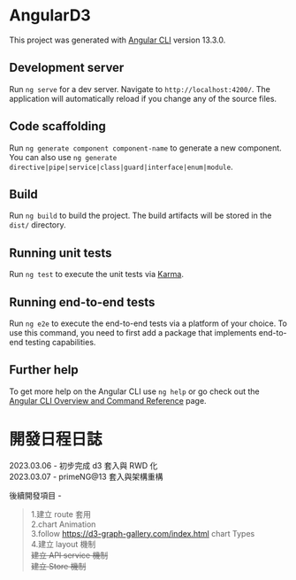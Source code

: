 # AngularD3

This project was generated with [Angular CLI](https://github.com/angular/angular-cli) version 13.3.0.

## Development server

Run `ng serve` for a dev server. Navigate to `http://localhost:4200/`. The application will automatically reload if you change any of the source files.

## Code scaffolding

Run `ng generate component component-name` to generate a new component. You can also use `ng generate directive|pipe|service|class|guard|interface|enum|module`.

## Build

Run `ng build` to build the project. The build artifacts will be stored in the `dist/` directory.

## Running unit tests

Run `ng test` to execute the unit tests via [Karma](https://karma-runner.github.io).

## Running end-to-end tests

Run `ng e2e` to execute the end-to-end tests via a platform of your choice. To use this command, you need to first add a package that implements end-to-end testing capabilities.

## Further help

To get more help on the Angular CLI use `ng help` or go check out the [Angular CLI Overview and Command Reference](https://angular.io/cli) page.

# 開發日程日誌

2023.03.06 - 初步完成 d3 套入與 RWD 化  
2023.03.07 - primeNG@13 套入與架構重構

後續開發項目 -

> 1.建立 route 套用  
> 2.chart Animation  
> 3.follow https://d3-graph-gallery.com/index.html chart Types  
> 4.建立 layout 機制  
> ~~建立 API service 機制~~  
> ~~建立 Store 機制~~
